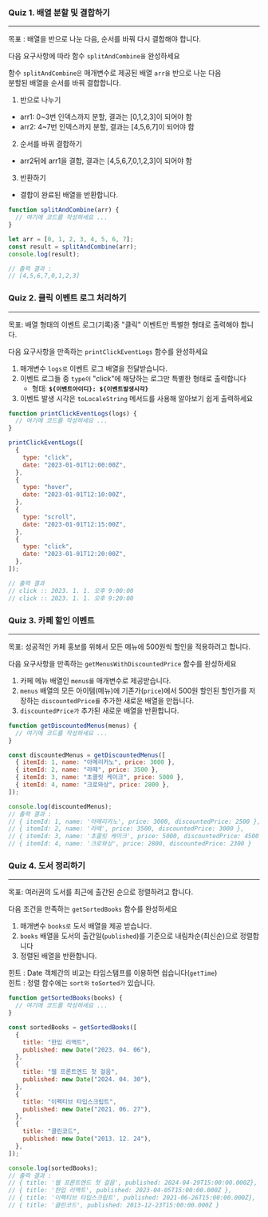 ### Quiz 1. 배열 분할 및 결합하기

---

목표 : 배열을 반으로 나눈 다음, 순서를 바꿔 다시 결합해야 합니다.

다음 요구사항에 따라 함수 `splitAndCombine을` 완성하세요

함수 `splitAndCombine은` 매개변수로 제공된 배열 `arr을` 반으로 나눈 다음  
분할된 배열을 순서를 바꿔 결합합니다.

1. 반으로 나누기

- arr1: 0~3번 인덱스까지 분할, 결과는 [0,1,2,3]이 되어야 함
- arr2: 4~7번 인덱스까지 분할, 결과는 [4,5,6,7]이 되어야 함

2. 순서를 바꿔 결합하기

- arr2뒤에 arr1을 결합, 결과는 [4,5,6,7,0,1,2,3]이 되어야 함

3. 반환하기

- 결합이 완료된 배열을 반환합니다.

```javascript
function splitAndCombine(arr) {
  // 여기에 코드를 작성하세요 ...
}

let arr = [0, 1, 2, 3, 4, 5, 6, 7];
const result = splitAndCombine(arr);
console.log(result);

// 출력 결과 :
// [4,5,6,7,0,1,2,3]
```

### Quiz 2. 클릭 이벤트 로그 처리하기

---

목표: 배열 형태의 이벤트 로그(기록)중 "클릭" 이벤트만 특별한 형태로 출력해야 합니다.

다음 요구사항을 만족하는 `printClickEventLogs` 함수를 완성하세요

1.  매개변수 `logs로` 이벤트 로그 배열을 전달받습니다.
2.  이벤트 로그들 중 `type이` "click"에 해당하는 로그만 특별한 형태로 출력합니다
    - 형태: **`${이벤트아이디}: ${이벤트발생시각}`**
3.  이벤트 발생 시각은 `toLocaleString` 메서드를 사용해 알아보기 쉽게 출력하세요

```javascript
function printClickEventLogs(logs) {
  // 여기에 코드를 작성하세요 ...
}

printClickEventLogs([
  {
    type: "click",
    date: "2023-01-01T12:00:00Z",
  },
  {
    type: "hover",
    date: "2023-01-01T12:10:00Z",
  },
  {
    type: "scroll",
    date: "2023-01-01T12:15:00Z",
  },
  {
    type: "click",
    date: "2023-01-01T12:20:00Z",
  },
]);

// 출력 결과
// click :: 2023. 1. 1. 오후 9:00:00
// click :: 2023. 1. 1. 오후 9:20:00
```

### Quiz 3. 카페 할인 이벤트

---

목표: 성공적인 카페 홍보를 위해서 모든 메뉴에 500원씩 할인을 적용하려고 합니다.

다음 요구사항을 만족하는 `getMenusWithDiscountedPrice` 함수를 완성하세요

1.  카페 메뉴 배열인 `menus를` 매개변수로 제공받습니다.
2.  `menus` 배열의 모든 아이템(메뉴)에 기존가(`price`)에서
    500원 할인된 할인가를 저장하는 `discountedPrice를` 추가한 새로운 배열을 만듭니다.
3.  `discountedPrice가` 추가된 새로운 배열을 반환합니다.

```javascript
function getDiscountedMenus(menus) {
  // 여기에 코드를 작성하세요 ...
}

const discountedMenus = getDiscountedMenus([
  { itemId: 1, name: "아메리카노", price: 3000 },
  { itemId: 2, name: "라떼", price: 3500 },
  { itemId: 3, name: "초콜릿 케이크", price: 5000 },
  { itemId: 4, name: "크로와상", price: 2800 },
]);

console.log(discountedMenus);
// 출력 결과 :
// { itemId: 1, name: '아메리카노', price: 3000, discountedPrice: 2500 },
// { itemId: 2, name: '라떼', price: 3500, discountedPrice: 3000 },
// { itemId: 3, name: '초콜릿 케이크', price: 5000, discountedPrice: 4500 },
// { itemId: 4, name: '크로와상', price: 2800, discountedPrice: 2300 }
```

### Quiz 4. 도서 정리하기

---

목표: 여러권의 도서를 최근에 출간된 순으로 정렬하려고 합니다.

다음 조건을 만족하는 `getSortedBooks` 함수를 완성하세요

1.  매개변수 `books로` 도서 배열을 제공 받습니다.
2.  `books` 배열을 도서의 출간일(`published`)를 기준으로 내림차순(최신순)으로 정렬합니다
3.  정렬된 배열을 반환합니다.

힌트 : Date 객체간의 비교는 타임스탬프를 이용하면 쉽습니다(`getTime`)  
힌트 : 정렬 함수에는 `sort와` `toSorted가` 있습니다.

```javascript
function getSortedBooks(books) {
  // 여기에 코드를 작성하세요 ...
}

const sortedBooks = getSortedBooks([
  {
    title: "한입 리액트",
    published: new Date("2023. 04. 06"),
  },
  {
    title: "웹 프론트엔드 첫 걸음",
    published: new Date("2024. 04. 30"),
  },
  {
    title: "이펙티브 타입스크립트",
    published: new Date("2021. 06. 27"),
  },
  {
    title: "클린코드",
    published: new Date("2013. 12. 24"),
  },
]);

console.log(sortedBooks);
// 출력 결과 :
// { title: '웹 프론트엔드 첫 걸음', published: 2024-04-29T15:00:00.000Z},
// { title: '한입 리액트', published: 2023-04-05T15:00:00.000Z },
// { title: '이펙티브 타입스크립트', published: 2021-06-26T15:00:00.000Z},
// { title: '클린코드', published: 2013-12-23T15:00:00.000Z }
```
